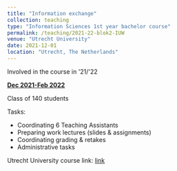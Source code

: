 ```yaml
---
title: "Information exchange"
collection: teaching
type: "Information Sciences 1st year bachelor course"
permalink: /teaching/2021-22-blok2-IUW
venue: "Utrecht University"
date: 2021-12-01
location: "Utrecht, The Netherlands"
---
```


Involved in the course in '21/'22

<u><b>Dec 2021-Feb 2022</b></u>

Class of 140 students

Tasks:
* Coordinating 6 Teaching Assistants
* Preparing work lectures (slides & assignments)
* Coordinating grading & retakes
* Administrative tasks

Utrecht University course link: [link](https://osiris-student.uu.nl/#/onderwijscatalogus/extern/cursus?cursuscode=INFOB1IUW&taal=en&collegejaar=2021)
